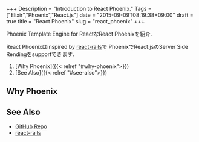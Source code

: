 +++
Description = "Introduction to React Phoenix."
Tags = ["Elixir","Phoenix","React.js"]
date = "2015-09-09T08:19:38+09:00"
draft = true
title = "React Phoenix"
slug = "react_phoenix"
+++

Phoenix Template Engine for ReactなReact Phoenixを紹介.

<!--more-->

React Phoenixはinspired by [react-rails](https://github.com/reactjs/react-rails)で
PhoenixでReact.jsのServer Side Rendingをsupportできます.

1. [Why Phoenix]({{< relref "#why-phoenix">}})
1. [See Also]({{< relref "#see-also">}})

Why Phoenix
---

See Also
---

- [GitHub Repo](https://github.com/increments/react_phoenix)
- [react-rails](https://github.com/reactjs/react-rails)
